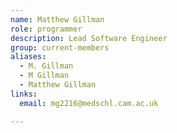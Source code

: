 ```yaml
---
name: Matthew Gillman
role: programmer
description: Lead Software Engineer
group: current-members
aliases:
  - M. Gillman
  - M Gillman
  - Matthew Gillman
links:
  email: mg2216@medschl.cam.ac.uk

---
```

